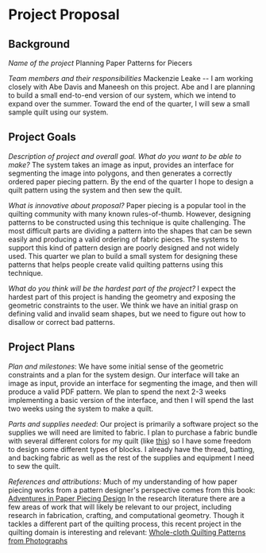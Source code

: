 # Project Proposal
## Background
*Name of the project*
Planning Paper Patterns for Piecers

*Team members and their responsibilities*
Mackenzie Leake -- I am working closely with Abe Davis and Maneesh on this project. Abe and I are planning to build a small end-to-end version of our system, which we intend to expand over the summer. Toward the end of the quarter, I will sew a small sample quilt using our system.

## Project Goals
*Description of project and overall goal. What do you want to be able to make?*
The system takes an image as input, provides an interface for segmenting the image into polygons, and then generates a correctly ordered paper piecing pattern. By the end of the quarter I hope to design a quilt pattern using the system and then sew the quilt.

*What is innovative about proposal?*
Paper piecing is a popular tool in the quilting community with many known rules-of-thumb. However, designing patterns to be constructed using this technique is quite challenging. The most difficult parts are dividing a pattern into the shapes that can be sewn easily and producing a valid ordering of fabric pieces. The systems to support this kind of pattern design are poorly designed and not widely used. This quarter we plan to build a small system for designing these patterns that helps people create valid quilting patterns using this technique.

*What do you think will be the hardest part of the project?* 
I expect the hardest part of this project is handing the geometry and exposing the geometric constraints to the user. We think we have an initial grasp on defining valid and invalid seam shapes, but we need to figure out how to disallow or correct bad patterns.

## Project Plans
*Plan and milestones*: We have some initial sense of the geometric constraints and a plan for the system design. Our interface will take an image as input, provide an interface for segmenting the image, and then will produce a valid PDF pattern. We plan to spend the next 2-3 weeks implementing a basic version of the interface, and then I will spend the last two weeks using the system to make a quilt.

*Parts and supplies needed*: 
Our project is primarily a software project so the supplies we will need are limited to fabric. I plan to purchase a fabric bundle with several different colors for my quilt (like [this](https://www.amazon.com/Robert-Kaufman-Cotton-Colors-Quarter/dp/B07DCZ4PX6 "this")) so I have some freedom to design some different types of blocks. I already have the thread, batting, and backing fabric as well as the rest of the supplies and equipment I need to sew the quilt.

*References and attributions*: 
Much of my understanding of how paper piecing works from a pattern designer's perspective comes from this book: [Adventures in Paper Piecing Design](https://www.amazon.com/Adventures-Paper-Piecing-Design-Step/dp/1617455571 "Adventures in Paper Piecing Design")
In the research literature there are a few areas of work that will likely be relevant to our project, including research in fabrication, crafting, and computational geometry. Though it tackles a different part of the quilting process, this recent project in the quilting domain is interesting and relevant: [Whole-cloth Quilting Patterns from Photographs](https://textiles-lab.github.io/publications/2017-autoquilt/ "Whole-cloth Quilting Patterns from Photographs")